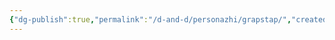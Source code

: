 ```yaml
---
{"dg-publish":true,"permalink":"/d-and-d/personazhi/grapstap/","created":"2023-12-26T15:13:58.040+04:00","updated":"2023-12-26T15:50:54.193+04:00"}
---
```


